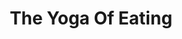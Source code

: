 ---
title: "The Yoga Of Eating"
description: '"We are what we eat, but more importantly, we are how we eat."'
publishDate: 2022-08-15
authors: "Charles Eisenstein"
categories: ["self-mastery & growth"]
status: 🟢
cover: "images/reading/the-yoga-of-eating.jpeg"
---